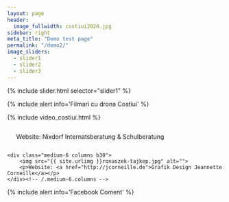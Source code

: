 ```yaml
---
layout: page
header:
  image_fullwidth: costiui2020.jpg
sidebar: right
meta_title: "Demo test page"
permalink: "/demo2/"
image_sliders:
  - slider1
  - slider2
  - slider3
---
```

{% include slider.html selector="slider1" %}

{% include alert info='Filmari cu drona Costiui' %}

{% include video_costiui.html %}

<div class="row t60">
    <div class="medium-6 columns b30">
        <img src="{{ site.urlimg }}ronaszek-kep.jpg" alt="">
        <p> Website: Nixdorf Internatsberatung &amp; Schulberatung</p>
    </div><!-- /.medium-6.columns -->

    <div class="medium-6 columns b30">
        <img src="{{ site.urlimg }}ronaszek-tajkep.jpg" alt="">
        <p>Website: <a href="http://jcorneille.de">Grafik Design Jeannette Corneille</a></p>
    </div><!-- /.medium-6.columns -->
</div><!-- /.row -->
{% include alert info='Facebook Coment' %}
<div class="fb-comments" data-href="https://www.facebook.com/CostiuiNet" data-width="" data-numposts="5"></div>
